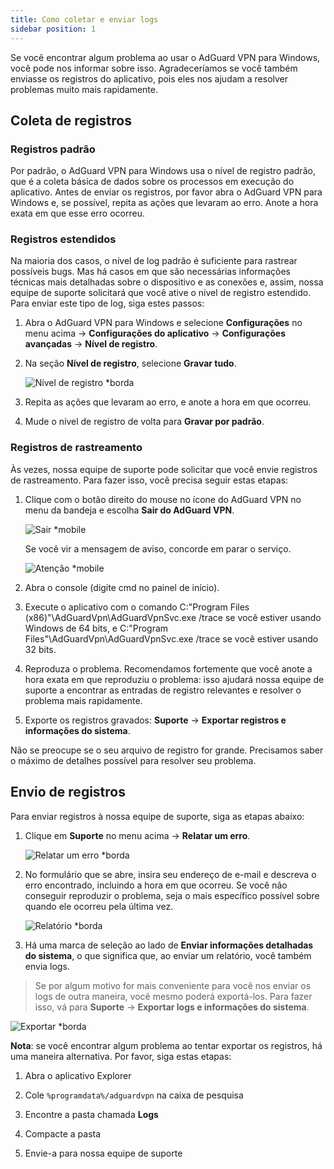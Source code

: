 ```yaml
---
title: Como coletar e enviar logs
sidebar position: 1
---
```


Se você encontrar algum problema ao usar o AdGuard VPN para Windows, você pode nos informar sobre isso. Agradeceríamos se você também enviasse os registros do aplicativo, pois eles nos ajudam a resolver problemas muito mais rapidamente.

## Coleta de registros

### Registros padrão

Por padrão, o AdGuard VPN para Windows usa o nível de registro padrão, que é a coleta básica de dados sobre os processos em execução do aplicativo. Antes de enviar os registros, por favor abra o AdGuard VPN para Windows e, se possível, repita as ações que levaram ao erro. Anote a hora exata em que esse erro ocorreu.

### Registros estendidos

Na maioria dos casos, o nível de log padrão é suficiente para rastrear possíveis bugs. Mas há casos em que são necessárias informações técnicas mais detalhadas sobre o dispositivo e as conexões e, assim, nossa equipe de suporte solicitará que você ative o nível de registro estendido. Para enviar este tipo de log, siga estes passos:

1. Abra o AdGuard VPN para Windows e selecione **Configurações** no menu acima → **Configurações do aplicativo** → **Configurações avançadas** → **Nível de registro**.

1. Na seção **Nível de registro**, selecione **Gravar tudo**.

    ![Nível de registro *borda](https://cdn.adtidy.org/content/kb/vpn/windows/logs/logging.jpeg)

1. Repita as ações que levaram ao erro, e anote a hora em que ocorreu.

1. Mude o nível de registro de volta para **Gravar por padrão**.

### Registros de rastreamento

Às vezes, nossa equipe de suporte pode solicitar que você envie registros de rastreamento. Para fazer isso, você precisa seguir estas etapas:

1. Clique com o botão direito do mouse no ícone do AdGuard VPN no menu da bandeja e escolha **Sair do AdGuard VPN**.

    ![Sair *mobile](https://cdn.adtidy.org/content/kb/vpn/windows/logs/exit.png)

    Se você vir a mensagem de aviso, concorde em parar o serviço.

    ![Atenção *mobile](https://cdn.adtidy.org/content/kb/vpn/windows/logs/attention.png)

1. Abra o console (digite cmd no painel de início).

1. Execute o aplicativo com o comando C:\"Program Files (x86)"\AdGuardVpn\AdGuardVpnSvc.exe /trace se você estiver usando Windows de 64 bits, e C:\"Program Files"\AdGuardVpn\AdGuardVpnSvc.exe /trace se você estiver usando 32 bits.

1. Reproduza o problema. Recomendamos fortemente que você anote a hora exata em que reproduziu o problema: isso ajudará nossa equipe de suporte a encontrar as entradas de registro relevantes e resolver o problema mais rapidamente.

1. Exporte os registros gravados: **Suporte** → **Exportar registros e informações do sistema**.

Não se preocupe se o seu arquivo de registro for grande. Precisamos saber o máximo de detalhes possível para resolver seu problema.

## Envio de registros

Para enviar registros à nossa equipe de suporte, siga as etapas abaixo:

1. Clique em **Suporte** no menu acima → **Relatar um erro**.

    ![Relatar um erro *borda](https://cdn.adtidy.org/content/kb/vpn/windows/logs/support_report.jpeg)

1. No formulário que se abre, insira seu endereço de e-mail e descreva o erro encontrado, incluindo a hora em que ocorreu. Se você não conseguir reproduzir o problema, seja o mais específico possível sobre quando ele ocorreu pela última vez.

    ![Relatório *borda](https://cdn.adtidy.org/content/kb/vpn/windows/logs/report_bug.png)

1. Há uma marca de seleção ao lado de **Enviar informações detalhadas do sistema**, o que significa que, ao enviar um relatório, você também envia logs.

> Se por algum motivo for mais conveniente para você nos enviar os logs de outra maneira, você mesmo poderá exportá-los. Para fazer isso, vá para **Suporte** → **Exportar logs e informações do sistema**.

![Exportar *borda](https://cdn.adtidy.org/content/kb/vpn/windows/logs/export.jpeg)

**Nota**: se você encontrar algum problema ao tentar exportar os registros, há uma maneira alternativa. Por favor, siga estas etapas:

1. Abra o aplicativo Explorer

1. Cole `%programdata%/adguardvpn` na caixa de pesquisa

1. Encontre a pasta chamada **Logs**

1. Compacte a pasta

1. Envie-a para nossa equipe de suporte
